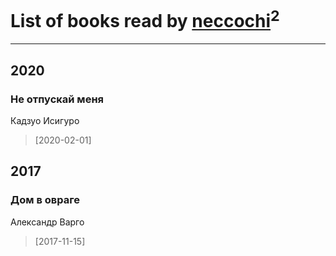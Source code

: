 # List of books read by [neccochi](http://vk.com/id66767060)<sup>2</sup>
---

## 2020

### Не отпускай меня
Кадзуо Исигуро
> [2020-02-01] 



## 2017

### Дом в овраге
Александр Варго
> [2017-11-15] 



